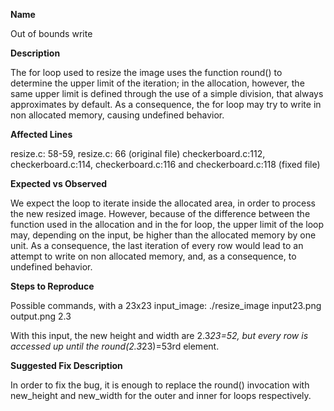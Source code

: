 **Name**

Out of bounds write

**Description**

The for loop used to resize the image uses the function round() to determine the upper limit of the iteration; in the allocation, however, the same upper limit is defined through the use of a simple division, that always approximates by default. As a consequence, the for loop may try to write in non allocated memory, causing undefined behavior.

**Affected Lines**

resize.c: 58-59, resize.c: 66 (original file)
checkerboard.c:112, checkerboard.c:114, checkerboard.c:116 and checkerboard.c:118 (fixed file)

**Expected vs Observed**

We expect the loop to iterate inside the allocated area, in order to process the new resized image.
However, because of the difference between the function used in the allocation and in the for loop, the upper limit of the loop may, depending on the input, be higher than the allocated memory by one unit. As a consequence, the last iteration of every row would lead to an attempt to write on non allocated memory, and, as a consequence, to undefined behavior. 

**Steps to Reproduce**

Possible commands, with a 23x23 input_image:
./resize_image input23.png output.png 2.3

With this input, the new height and width are 2.3*23=52, but every row is accessed up until the round(2.3*23)=53rd element.

**Suggested Fix Description**

In order to fix the bug, it is enough to replace the round() invocation with new_height and new_width for the outer and inner for loops respectively.

